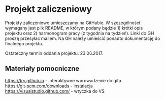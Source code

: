 # Projekt zaliczeniowy

Projekty zaliczeniowe umieszczamy na GitHubie. W szczególności wymagany jest plik README, w którym podany będzie 1) krótki opis projektu oraz 2) harmonogram pracy (z tygodnia na tydzień). Linki do GH proszę przesyłać mailem. Na GH należy umieścić ponadto dokumentację do finalnego projektu.

Ostateczny termin oddania projektu: 23.06.2017.

## Materiały pomocniczne

https://try.github.io - interaktywne wprowadzenie do gita  
https://git-scm.com/downloads - instalacja  
https://visualstudio.github.com/ - wtyczka do VS  
